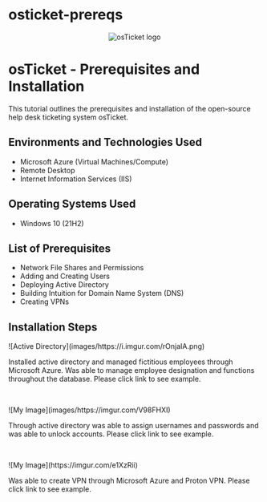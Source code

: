 # osticket-prereqs
<p align="center">
<img src="https://i.imgur.com/Clzj7Xs.png" alt="osTicket logo"/>
</p>

<h1>osTicket - Prerequisites and Installation</h1>
This tutorial outlines the prerequisites and installation of the open-source help desk ticketing system osTicket.<br />

<h2>Environments and Technologies Used</h2>

- Microsoft Azure (Virtual Machines/Compute)
- Remote Desktop
- Internet Information Services (IIS)

<h2>Operating Systems Used </h2>

- Windows 10</b> (21H2)

<h2>List of Prerequisites</h2>

- Network File Shares and Permissions
- Adding and Creating Users
- Deploying Active Directory 
- Building Intuition for Domain Name System (DNS)
- Creating VPNs 

<h2>Installation Steps</h2>

<p>
![Active Directory](images/https://i.imgur.com/rOnjaIA.png)
</p>
<p>
Installed active directory and managed fictitious employees through Microsoft Azure.  Was able to manage employee designation and functions throughout the database. Please click link to see example.    
</p>
<br />

<p>
  ![My Image](images/https://imgur.com/V98FHXI)
</p>
<p>
Through active directory was able to assign usernames and passwords and was able to unlock accounts. Please click link to see example.  
</p>
<br />

<p>
![My Image](https://imgur.com/e1XzRii)
</p>
<p>
Was able to create VPN through Microsoft Azure and Proton VPN.  Please click link to see example.  
</p>
<br />
